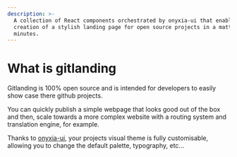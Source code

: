 ```yaml
---
description: >-
  A collection of React components orchestrated by onyxia-ui that enables the
  creation of a stylish landing page for open source projects in a matter of
  minutes.
---
```


# What is gitlanding

Gitlanding is 100% open source and is intended for developers to easily show case there github projects.

You can quickly publish a simple webpage that looks good out of the box and then, scale towards a more complex website with a routing system and translation engine, for example.

Thanks to [onyxia-ui](https://github.com/garronej/onyxia-ui), your projects visual theme is fully customisable, allowing you to change the default palette, typography, etc...



